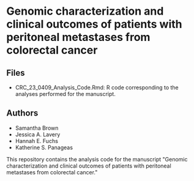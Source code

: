 # Genomic characterization and clinical outcomes of patients with peritoneal metastases from colorectal cancer

## Files
- CRC_23_0409_Analysis_Code.Rmd: R code corresponding to the analyses performed for the manuscript.

## Authors
- Samantha Brown
- Jessica A. Lavery
- Hannah E. Fuchs
- Katherine S. Panageas

This repository contains the analysis code for the manuscript "Genomic characterization and clinical outcomes of patients with peritoneal metastases from colorectal cancer."
